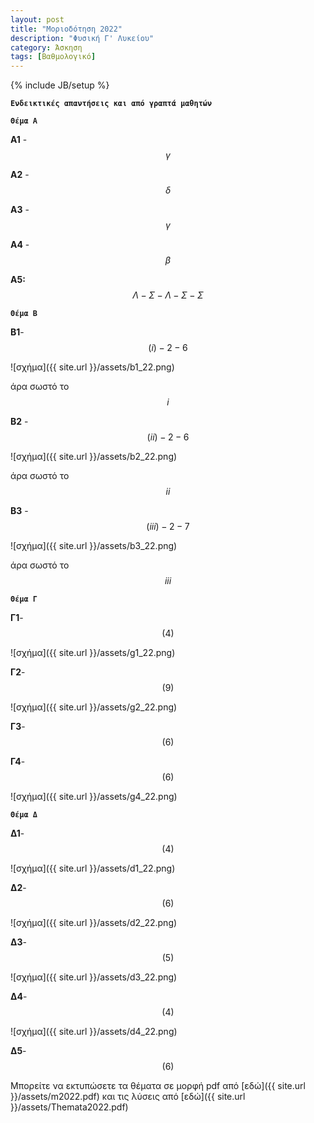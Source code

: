 ```yaml
---
layout: post
title: "Μοριοδότηση 2022"
description: "Φυσική Γ' Λυκείου"
category: Άσκηση
tags: [Βαθμολογικό]
---
```

{% include JB/setup %}


**`Ενδεικτικές απαντήσεις και από γραπτά μαθητών`**


**`Θέμα Α`**

**Α1** - $$γ$$

**Α2** - $$δ$$

**Α3** - $$γ$$

**Α4** - $$β$$

**Α5:**  $$Λ - Σ - Λ - Σ - Σ$$


**`Θέμα Β`**


**B1**-$$(i)-2-6$$



![σχήμα]({{ site.url }}/assets/b1_22.png) 


άρα σωστό το $$i$$ 


**Β2** - $$(ii)-2-6$$


![σχήμα]({{ site.url }}/assets/b2_22.png) 


άρα σωστό το $$ii$$


**Β3** - $$(iii)-2-7$$


![σχήμα]({{ site.url }}/assets/b3_22.png) 


άρα σωστό το $$iii$$ 




**`Θέμα Γ`**


 **Γ1**-$$(4)$$


![σχήμα]({{ site.url }}/assets/g1_22.png) 



**Γ2**-$$(9)$$
 

![σχήμα]({{ site.url }}/assets/g2_22.png) 


**Γ3**-$$(6)$$



**Γ4**-$$(6)$$

![σχήμα]({{ site.url }}/assets/g4_22.png)



**`Θέμα Δ`**



**Δ1**-$$(4)$$


![σχήμα]({{ site.url }}/assets/d1_22.png) 


**Δ2**-$$(6)$$


![σχήμα]({{ site.url }}/assets/d2_22.png) 


**Δ3**-$$(5)$$

![σχήμα]({{ site.url }}/assets/d3_22.png) 



**Δ4**-$$(4)$$

![σχήμα]({{ site.url }}/assets/d4_22.png) 


**Δ5**-$$(6)$$


Μπορείτε να εκτυπώσετε τα θέματα σε μορφή pdf από [εδώ]({{ site.url }}/assets/m2022.pdf) 
και τις λύσεις από [εδώ]({{ site.url }}/assets/Themata2022.pdf)